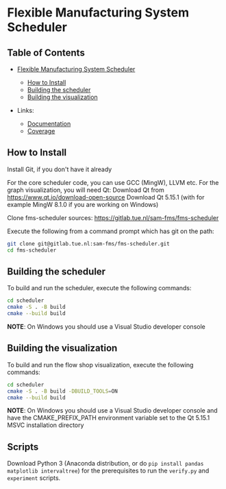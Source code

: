 # Flexible Manufacturing System Scheduler

## Table of Contents
- [Flexible Manufacturing System Scheduler](#flexible-manufacturing-system-scheduler)
  - [How to Install](#how-to-install)
  - [Building the scheduler](#building-the-scheduler)
  - [Building the visualization](#building-the-visualization)

- Links:
  - [Documentation](https://sam-fms.pages.tue.nl/fms-scheduler)
  - [Coverage](coverage/index.html)

## How to Install

Install Git, if you don't have it already

For the core scheduler code, you can use GCC (MingW), LLVM etc. For the graph visualization, you will need Qt:
Download Qt from <https://www.qt.io/download-open-source>
Download Qt 5.15.1 (with for example MingW 8.1.0 if you are working on Windows)

Clone fms-scheduler sources:
<https://gitlab.tue.nl/sam-fms/fms-scheduler>

Execute the following from a command prompt which has git on the path:

```sh
git clone git@gitlab.tue.nl:sam-fms/fms-scheduler.git
cd fms-scheduler
```

## Building the scheduler

To build and run the scheduler, execute the following commands:

```sh
cd scheduler
cmake -S . -B build
cmake --build build
```

**NOTE**: On Windows you should use a Visual Studio developer console

## Building the visualization

To build and run the flow shop visualization, execute the following commands:

```sh
cd scheduler
cmake -S . -B build -DBUILD_TOOLS=ON
cmake --build build
```

**NOTE**: On Windows you should use a Visual Studio developer console and have the CMAKE_PREFIX_PATH environment variable set to the Qt 5.15.1 MSVC installation directory

## Scripts

Download Python 3 (Anaconda distribution, or do `pip install pandas matplotlib intervaltree`) for the prerequisites to run the `verify.py` and `experiment` scripts.


